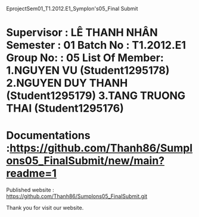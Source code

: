 EprojectSem01_T1.2012.E1_Symplon's05_Final Submit

Supervisor : LÊ THANH NHÂN
Semester : 01
Batch No : T1.2012.E1
Group No: : 05
List Of Member:
      1.NGUYEN VU (Student1295178)
      2.NGUYEN DUY THANH (Student1295179)
      3.TANG TRUONG THAI (Student1295176)
 ======================================= 
Documentations :https://github.com/Thanh86/Sumplons05_FinalSubmit/new/main?readme=1
======================================= 
Published website : https://github.com/Thanh86/Sumplons05_FinalSubmit.git


Thank you for visit our website.
